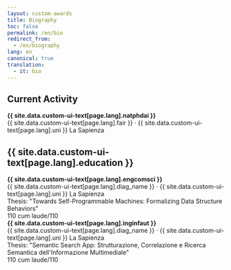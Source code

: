 ```yaml
---
layout: custom-awards
title: Biography
toc: false
permalink: /en/bio
redirect_from:
  - /en/biography
lang: en
canonical: true
translation: 
  - it: bio
---
```


## Current Activity

<div class="editem">
    <div class="edname"><strong>{{ site.data.custom-ui-text[page.lang].natphdai }}</strong></div>
    <div class="edinfo">{{ site.data.custom-ui-text[page.lang].fair }} &#xB7; {{ site.data.custom-ui-text[page.lang].uni }} La Sapienza</div>
</div>

## {{ site.data.custom-ui-text[page.lang].education }}

<div class="editem">
    <div class="edname"><strong>{{ site.data.custom-ui-text[page.lang].engcomsci }}</strong></div>
    <div class="edinfo">{{ site.data.custom-ui-text[page.lang].diag_name }} &#xB7; {{ site.data.custom-ui-text[page.lang].uni }} La Sapienza</div>
    <div class="edinfo">Thesis: "Towards Self-Programmable Machines: Formalizing Data Structure Behaviors"</div>
    <div class="edinfo">110 cum laude/110</div>
</div>

<div class="editem">
    <div class="edname"><strong>{{ site.data.custom-ui-text[page.lang].inginfaut }}</strong></div>
    <div class="edinfo">{{ site.data.custom-ui-text[page.lang].diag_name }} &#xB7; {{ site.data.custom-ui-text[page.lang].uni }} La Sapienza</div>
    <div class="edinfo">Thesis: "Semantic Search App: Strutturazione, Correlazione e Ricerca Semantica dell'Informazione Multimediale"</div>
    <div class="edinfo">110 cum laude/110</div>
</div>